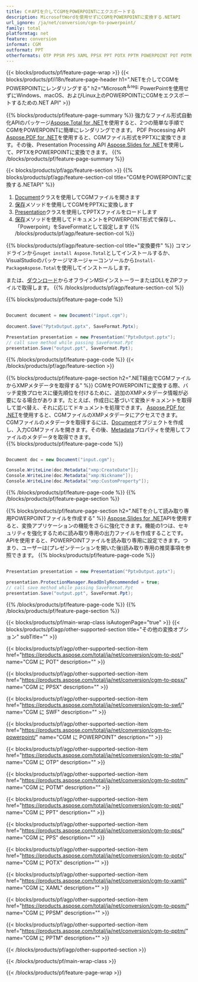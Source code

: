 ```yaml
---
title: C＃APIを介してCGMをPOWERPOINTにエクスポートする
description: MicrosoftWordを使用せずにCGMをPOWERPOINTに変換する.NETAPI
url_ignore: /ja/net/conversion/cgm-to-powerpoint/
family: total
platformtag: net
feature: conversion
informat: CGM
outformat: PPT
otherformats: OTP PPSM PPS XAML PPSX PPT POTX PPTM POWERPOINT POT POTM SWF
---
```

{{< blocks/products/pf/feature-page-wrap >}}
{{< blocks/products/pf/i18n/feature-page-header h1=".NETを介してCGMをPOWERPOINTにレンダリングする" h2="Microsoft<sup>＆reg;</sup> PowerPointを使用せずにWindows、macOS、およびLinux上のPOWERPOINTにCGMをエクスポートするための.NET API" >}}

{{% blocks/products/pf/feature-page-summary %}}
強力なファイル形式自動化APIのパッケージ[Aspose.Total for .NET](https://products.aspose.com/total/net/)を使用すると、2つの簡単な手順でCGMをPOWERPOINTに簡単にレンダリングできます。 PDF Processing API [Aspose.PDF for .NET](https://products.aspose.com/pdf/net/)を使用すると、CGMファイル形式をPPTXに変換できます。その後、Presentation Processing API [Aspose.Slides for .NET](https://products.aspose.com/slides/net/)を使用して、PPTXをPOWERPOINTに変換できます。
{{% /blocks/products/pf/feature-page-summary  %}}

{{< blocks/products/pf/agp/feature-section >}}
{{% blocks/products/pf/agp/feature-section-col title="CGMをPOWERPOINTに変換する.NETAPI" %}}
1. [Document](https://apireference.aspose.com/pdf/net/aspose.pdf/document)クラスを使用してCGMファイルを開きます
2. [保存](https://apireference.aspose.com/pdf/net/aspose.pdf.document/save/methods/5)メソッドを使用してCGMをPPTXに変換します
3. [Presentation](https://apireference.aspose.com/slides/net/aspose.slides/presentation)クラスを使用してPPTXファイルをロードします
4. [保存](https://apireference.aspose.com/slides/net/aspose.slides.presentation/save/methods/5)メソッドを使用してドキュメントをPOWERPOINT形式で保存し、「Powerpoint」をSaveFormatとして設定します
{{% /blocks/products/pf/agp/feature-section-col %}}

{{% blocks/products/pf/agp/feature-section-col title="変換要件" %}}
コマンドラインから```nuget install Aspose.Total```としてインストールするか、VisualStudioのパッケージマネージャーコンソールから```Install-PackageAspose.Total```を使用してインストールします。

または、[ダウンロード](https://downloads.aspose.com/total/net)からオフラインMSIインストーラーまたはDLLをZIPファイルで取得します。
{{% /blocks/products/pf/agp/feature-section-col %}}

{{% blocks/products/pf/feature-page-code %}}

```cs

Document document = new Document("input.cgm");
 
document.Save("PptxOutput.pptx", SaveFormat.Pptx); 

Presentation presentation = new Presentation("PptxOutput.pptx");
// call save method while passing SaveFormat.Ppt
presentation.Save("output.ppt", SaveFormat.Ppt);   
```

{{% /blocks/products/pf/feature-page-code %}}
{{< /blocks/products/pf/agp/feature-section >}}

{{% blocks/products/pf/feature-page-section  h2=".NET経由でCGMファイルからXMPメタデータを取得する" %}}
CGMをPOWERPOINTに変換する際、バッチ変換プロセスに優先順位を付けるために、追加のXMPメタデータ情報が必要になる場合があります。たとえば、作成日に基づいて変換ドキュメントを取得して並べ替え、それに応じてドキュメントを処理できます。 [Aspose.PDF for .NET](https://products.aspose.com/pdf/net/)を使用すると、CGMファイルのXMPメタデータにアクセスできます。 CGMファイルのメタデータを取得するには、[Document](https://apireference.aspose.com/pdf/net/aspose.pdf/document)オブジェクトを作成し、入力CGMファイルを開きます。その後、[Metadata](https://apireference.aspose.com/pdf/net/aspose.pdf/document/properties/metadata)プロパティを使用してファイルのメタデータを取得できます。  
{{% blocks/products/pf/feature-page-code %}}

```cs

Document doc = new Document("input.cgm");

Console.WriteLine(doc.Metadata["xmp:CreateDate"]);
Console.WriteLine(doc.Metadata["xmp:Nickname"]);
Console.WriteLine(doc.Metadata["xmp:CustomProperty"]);
```

{{% /blocks/products/pf/feature-page-code  %}}
{{% /blocks/products/pf/feature-page-section %}}

{{% blocks/products/pf/feature-page-section  h2=".NETを介して読み取り専用POWERPOINTファイルを作成する" %}}
[Aspose.Slides for .NET](https://products.aspose.com/slides/net/)APIを使用すると、変換アプリケーションの機能をさらに強化できます。機能の1つは、セキュリティを強化するために読み取り専用の出力ファイルを作成することです。 APIを使用すると、POWERPOINTファイルを読み取り専用に設定できます。つまり、ユーザーは(プレゼンテーションを開いた後)読み取り専用の推奨事項を参照できます。 
{{% blocks/products/pf/feature-page-code %}}

```cs

Presentation presentation = new Presentation("PptxOutput.pptx");

presentation.ProtectionManager.ReadOnlyRecommended = true;
// call save method while passing SaveFormat.Ppt
presentation.Save("output.ppt", SaveFormat.Ppt);     
```

{{% /blocks/products/pf/feature-page-code  %}}
{{% /blocks/products/pf/feature-page-section %}}

{{< blocks/products/pf/main-wrap-class isAutogenPage="true" >}}
{{< blocks/products/pf/agp/other-supported-section title="その他の変換オプション" subTitle="" >}}

{{< blocks/products/pf/agp/other-supported-section-item href="https://products.aspose.com/total/ja/net/conversion/cgm-to-pot/" name="CGM に POT" description="" >}}

{{< blocks/products/pf/agp/other-supported-section-item href="https://products.aspose.com/total/ja/net/conversion/cgm-to-ppsx/" name="CGM に PPSX" description="" >}}

{{< blocks/products/pf/agp/other-supported-section-item href="https://products.aspose.com/total/ja/net/conversion/cgm-to-swf/" name="CGM に SWF" description="" >}}

{{< blocks/products/pf/agp/other-supported-section-item href="https://products.aspose.com/total/ja/net/conversion/cgm-to-powerpoint/" name="CGM に POWERPOINT" description="" >}}

{{< blocks/products/pf/agp/other-supported-section-item href="https://products.aspose.com/total/ja/net/conversion/cgm-to-otp/" name="CGM に OTP" description="" >}}

{{< blocks/products/pf/agp/other-supported-section-item href="https://products.aspose.com/total/ja/net/conversion/cgm-to-potm/" name="CGM に POTM" description="" >}}

{{< blocks/products/pf/agp/other-supported-section-item href="https://products.aspose.com/total/ja/net/conversion/cgm-to-ppt/" name="CGM に PPT" description="" >}}

{{< blocks/products/pf/agp/other-supported-section-item href="https://products.aspose.com/total/ja/net/conversion/cgm-to-pps/" name="CGM に PPS" description="" >}}

{{< blocks/products/pf/agp/other-supported-section-item href="https://products.aspose.com/total/ja/net/conversion/cgm-to-potx/" name="CGM に POTX" description="" >}}

{{< blocks/products/pf/agp/other-supported-section-item href="https://products.aspose.com/total/ja/net/conversion/cgm-to-xaml/" name="CGM に XAML" description="" >}}

{{< blocks/products/pf/agp/other-supported-section-item href="https://products.aspose.com/total/ja/net/conversion/cgm-to-ppsm/" name="CGM に PPSM" description="" >}}

{{< blocks/products/pf/agp/other-supported-section-item href="https://products.aspose.com/total/ja/net/conversion/cgm-to-pptm/" name="CGM に PPTM" description="" >}}



{{< /blocks/products/pf/agp/other-supported-section >}}

{{< /blocks/products/pf/main-wrap-class >}}

{{< /blocks/products/pf/feature-page-wrap >}}